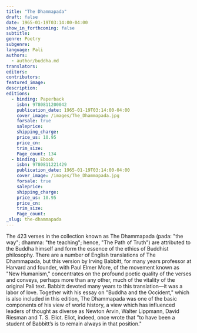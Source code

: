```yaml
---
title: "The Dhammapada"
draft: false
date: 1965-01-19T03:14:00-04:00
show_in_forthcoming: false
subtitle:
genre: Poetry
subgenre:
language: Pali
authors:
  - author/buddha.md
translators:
editors:
contributors:
featured_image:
description:
editions:
  - binding: Paperback
    isbn: 9780811200042
    publication_date: 1965-01-19T03:14:00-04:00
    cover_image: /images/The_Dhammapada.jpg
    forsale: true
    saleprice:
    shipping_charge:
    price_us: 10.95
    price_cn:
    trim_size:
    Page_count: 134
  - binding: Ebook
    isbn: 9780811221429
    publication_date: 1965-01-19T03:14:00-04:00
    cover_image: /images/The_Dhammapada.jpg
    forsale: true
    saleprice:
    shipping_charge:
    price_us: 10.95
    price_cn:
    trim_size:
    Page_count:
_slug: the-dhammapada
---
```


The 423 verses in the collection known as The Dhammapada (pada: "the way"; dhamma: "the teaching"; hence, "The Path of Truth") are attributed to the Buddha himself and form the essence of the ethics of Buddhist philosophy. There are a number of English translations of The Dhammapada, but this version by Irving Babbitt, for many years professor at Harvard and founder, with Paul Elmer More, of the movement known as "New Humanism," concentrates on the profound poetic quality of the verses and conveys, perhaps more than any other, much of the vitality of the original Pali text. Babbitt devoted many years to this translation––it was a labor of love. Together with his essay on "Buddha and the Occident," which is also included in this edition, The Dhammapada was one of the basic components of his view of world history, a view which has influenced leaders of thought as diverse as Newton Arvin, Walter Lippmann, David Riesman and T. S. Eliot. Eliot, indeed, once wrote that "to have been a student of Babbitt’s is to remain always in that position."

